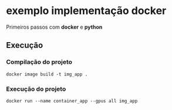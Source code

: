 # exemplo implementação docker

Primeiros passos com **docker** e **python**

## Execução

### Compilação do projeto

 ```
docker image build -t img_app .
```

### Execução do projeto

 ```
docker run --name container_app --gpus all img_app
```
